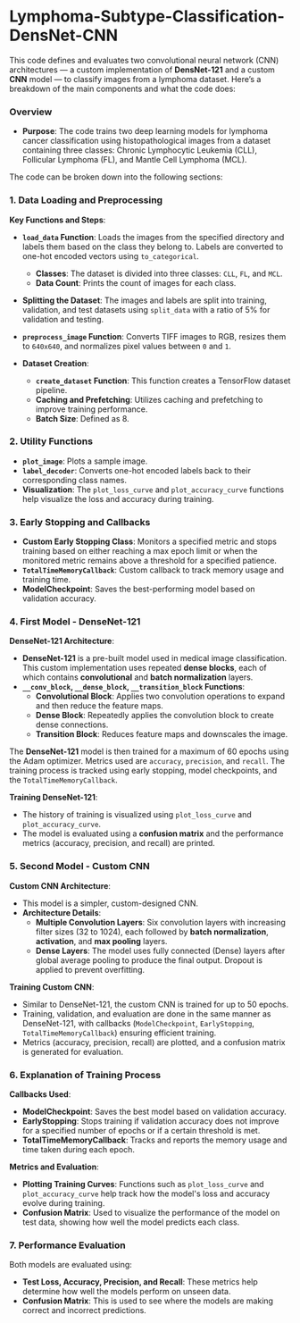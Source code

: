 # Lymphoma-Subtype-Classification-DensNet-CNN

This code defines and evaluates two convolutional neural network (CNN) architectures — a custom implementation of **DensNet-121** and a custom **CNN** model — to classify images from a lymphoma dataset. Here’s a breakdown of the main components and what the code does:

### Overview
- **Purpose**: The code trains two deep learning models for lymphoma cancer classification using histopathological images from a dataset containing three classes: Chronic Lymphocytic Leukemia (CLL), Follicular Lymphoma (FL), and Mantle Cell Lymphoma (MCL).

The code can be broken down into the following sections:

### 1. Data Loading and Preprocessing
**Key Functions and Steps**:
- **`load_data` Function**: Loads the images from the specified directory and labels them based on the class they belong to. Labels are converted to one-hot encoded vectors using `to_categorical`.
  - **Classes**: The dataset is divided into three classes: `CLL`, `FL`, and `MCL`.
  - **Data Count**: Prints the count of images for each class.

- **Splitting the Dataset**: The images and labels are split into training, validation, and test datasets using `split_data` with a ratio of 5% for validation and testing.

- **`preprocess_image` Function**: Converts TIFF images to RGB, resizes them to `640x640`, and normalizes pixel values between `0` and `1`.

- **Dataset Creation**:
  - **`create_dataset` Function**: This function creates a TensorFlow dataset pipeline.
  - **Caching and Prefetching**: Utilizes caching and prefetching to improve training performance.
  - **Batch Size**: Defined as 8.

### 2. Utility Functions
- **`plot_image`**: Plots a sample image.
- **`label_decoder`**: Converts one-hot encoded labels back to their corresponding class names.
- **Visualization**: The `plot_loss_curve` and `plot_accuracy_curve` functions help visualize the loss and accuracy during training.

### 3. Early Stopping and Callbacks
- **Custom Early Stopping Class**: Monitors a specified metric and stops training based on either reaching a max epoch limit or when the monitored metric remains above a threshold for a specified patience.
- **`TotalTimeMemoryCallback`**: Custom callback to track memory usage and training time.
- **ModelCheckpoint**: Saves the best-performing model based on validation accuracy.

### 4. First Model - DenseNet-121
**DenseNet-121 Architecture**:
- **DenseNet-121** is a pre-built model used in medical image classification. This custom implementation uses repeated **dense blocks**, each of which contains **convolutional** and **batch normalization** layers.
- **`__conv_block`, `__dense_block`, `__transition_block` Functions**:
  - **Convolutional Block**: Applies two convolution operations to expand and then reduce the feature maps.
  - **Dense Block**: Repeatedly applies the convolution block to create dense connections.
  - **Transition Block**: Reduces feature maps and downscales the image.

The **DenseNet-121** model is then trained for a maximum of 60 epochs using the Adam optimizer. Metrics used are `accuracy`, `precision`, and `recall`. The training process is tracked using early stopping, model checkpoints, and the `TotalTimeMemoryCallback`.

**Training DenseNet-121**:
- The history of training is visualized using `plot_loss_curve` and `plot_accuracy_curve`.
- The model is evaluated using a **confusion matrix** and the performance metrics (accuracy, precision, and recall) are printed.

### 5. Second Model - Custom CNN
**Custom CNN Architecture**:
- This model is a simpler, custom-designed CNN.
- **Architecture Details**:
  - **Multiple Convolution Layers**: Six convolution layers with increasing filter sizes (32 to 1024), each followed by **batch normalization**, **activation**, and **max pooling** layers.
  - **Dense Layers**: The model uses fully connected (Dense) layers after global average pooling to produce the final output. Dropout is applied to prevent overfitting.

**Training Custom CNN**:
- Similar to DenseNet-121, the custom CNN is trained for up to 50 epochs.
- Training, validation, and evaluation are done in the same manner as DenseNet-121, with callbacks (`ModelCheckpoint`, `EarlyStopping`, `TotalTimeMemoryCallback`) ensuring efficient training.
- Metrics (accuracy, precision, recall) are plotted, and a confusion matrix is generated for evaluation.

### 6. Explanation of Training Process
**Callbacks Used**:
- **ModelCheckpoint**: Saves the best model based on validation accuracy.
- **EarlyStopping**: Stops training if validation accuracy does not improve for a specified number of epochs or if a certain threshold is met.
- **TotalTimeMemoryCallback**: Tracks and reports the memory usage and time taken during each epoch.

**Metrics and Evaluation**:
- **Plotting Training Curves**: Functions such as `plot_loss_curve` and `plot_accuracy_curve` help track how the model's loss and accuracy evolve during training.
- **Confusion Matrix**: Used to visualize the performance of the model on test data, showing how well the model predicts each class.
  
### 7. Performance Evaluation
Both models are evaluated using:
- **Test Loss, Accuracy, Precision, and Recall**: These metrics help determine how well the models perform on unseen data.
- **Confusion Matrix**: This is used to see where the models are making correct and incorrect predictions.
